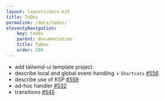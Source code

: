```yaml
---
layout: layouts/docs.njk
title: ToDos
permalink: /docs/todos/
eleventyNavigation:
    key: todos
    parent: documentation
    title: ToDos
    order: 200
---
```

- add tailwind-ui template project
- describe local and global event-handling + `Shortcuts` [#556](https://github.com/jwstegemann/fritz2/pull/556)
- describe use of KSP [#559](https://github.com/jwstegemann/fritz2/pull/559)
- ad-hoc handler [#532](https://github.com/jwstegemann/fritz2/pull/532)
- transitions [#545](https://github.com/jwstegemann/fritz2/pull/545)